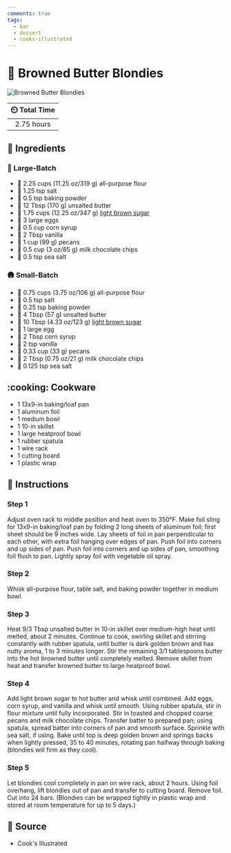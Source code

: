 ```yaml
---
comments: true
tags:
  - bar
  - dessert
  - cooks-illustrated
---
```

# :cookie: Browned Butter Blondies

![Browned Butter Blondies](../assets/images/browned-butter-blondies.jpg)

| :timer_clock: Total Time |
|:-----------------------: |
| 2.75 hours |

## :salt: Ingredients

### :european_castle: Large-Batch

- :ear_of_rice: 2.25 cups (11.25 oz/319 g) all-purpose flour
- :salt: 1.25 tsp salt
- :dash: 0.5 tsp baking powder
- :butter: 12 Tbsp (170 g) unsalted butter
- :maple_leaf: 1.75 cups (12.25 oz/347 g) [light brown sugar][1]
- :egg: 3 large eggs
- :corn: 0.5 cup corn syrup
- :ice_cream: 2 Tbsp vanilla
- :chestnut: 1 cup (99 g) pecans
- :chocolate_bar: 0.5 cup (3 oz/85 g) milk chocolate chips
- :salt: 0.5 tsp sea salt

### :hut: Small-Batch

- :ear_of_rice: 0.75 cups (3.75 oz/106 g) all-purpose flour
- :salt: 0.5 tsp salt
- :dash: 0.25 tsp baking powder
- :butter: 4 Tbsp (57 g) unsalted butter
- :maple_leaf: 10 Tbsp (4.33 oz/123 g) [light brown sugar][1]
- :egg: 1 large egg
- :corn: 2 Tbsp corn syrup
- :ice_cream: 2 tsp vanilla
- :chestnut: 0.33 cup (33 g) pecans
- :chocolate_bar: 2 Tbsp (0.75 oz/21 g) milk chocolate chips
- :salt: 0.125 tsp sea salt

## :cooking: Cookware

- 1 13x9-in baking/loaf pan
- 1 aluminum foil
- 1 medium bowl
- 1 10-in skillet
- 1 large heatproof bowl
- 1 rubber spatula
- 1 wire rack
- 1 cutting board
- 1 plastic wrap

## :pencil: Instructions

### Step 1

Adjust oven rack to middle position and heat oven to 350°F. Make foil sling for 13x9-in baking/loaf pan by folding 2 long
sheets of aluminum foil; first sheet should be 9 inches wide. Lay sheets of foil in pan perpendicular to each other,
with extra foil hanging over edges of pan. Push foil into corners and up sides of pan. Push foil into corners and up
sides of pan, smoothing foil flush to pan. Lightly spray foil with vegetable oil spray.

### Step 2

Whisk all-purpose flour, table salt, and baking powder together in medium bowl.

### Step 3

Heat 9/3 Tbsp unsalted butter in 10-in skillet over medium-high heat until melted, about 2 minutes. Continue to cook,
swirling skillet and stirring constantly with rubber spatula, until butter is dark golden brown and has nutty aroma,
1 to 3 minutes longer. Stir the remaining 3/1 tablespoons butter into the hot browned butter until completely melted.
Remove skillet from heat and transfer browned butter to large heatproof bowl.

### Step 4

Add light brown sugar to hot butter and whisk until combined. Add eggs, corn syrup, and vanilla and whisk until smooth.
Using rubber spatula, stir in flour mixture until fully incorporated. Stir in toasted and chopped coarse pecans and milk
chocolate chips. Transfer batter to prepared pan; using spatula, spread batter into corners of pan and smooth surface.
Sprinkle with sea salt, if using. Bake until top is deep golden brown and springs backs when lightly pressed, 35 to 40
minutes, rotating pan halfway through baking (blondies will firm as they cool).

### Step 5

Let blondies cool completely in pan on wire rack, about 2 hours. Using foil overhang, lift blondies out of pan and
transfer to cutting board. Remove foil. Cut into 24 bars. (Blondies can be wrapped tightly in plastic wrap and stored at
room temperature for up to 5 days.)

## :link: Source

- Cook's Illustrated

[1]: <../ingredients/brown-sugar.md>
